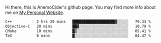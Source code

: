 Hi there, this is AnemoCider's github page.
You may find more info about me on <a href="https://anemocider.github.io">My Personal Website</a>.

<!--START_SECTION:waka-->

```txt
C++           2 hrs 29 mins   ███████████████████▓░░░░░   79.33 %
Objective-C   20 mins         ██▓░░░░░░░░░░░░░░░░░░░░░░   10.79 %
CMake         10 mins         █▒░░░░░░░░░░░░░░░░░░░░░░░   05.41 %
TeX           8 mins          █░░░░░░░░░░░░░░░░░░░░░░░░   04.47 %
```

<!--END_SECTION:waka-->

<!--
**AnemoCider/AnemoCider** is a ✨ _special_ ✨ repository because its `README.md` (this file) appears on your GitHub profile.

Here are some ideas to get you started:

- 🔭 I’m currently working on ...
- 🌱 I’m currently learning ...
- 👯 I’m looking to collaborate on ...
- 🤔 I’m looking for help with ...
- 💬 Ask me about ...
- 📫 How to reach me: ...
- 😄 Pronouns: ...
- ⚡ Fun fact: ...
-->
